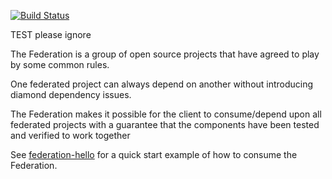 [![Build Status](https://travis-ci.org/abseil/federation-head.svg?branch=master)](https://travis-ci.org/abseil/federation-head)

TEST please ignore

The Federation is a group of open source projects that have agreed to play by some common rules.  

One federated project can always depend on another without introducing diamond dependency issues.  

The Federation makes it possible for the client to consume/depend upon all federated projects with a 
guarantee that the components have been tested and verified to work together

See [federation-hello](https://github.com/abseil/federation-hello) for a quick start example of how to consume the Federation.
